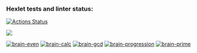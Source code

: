 ### Hexlet tests and linter status:
[![Actions Status](https://github.com/Vadimhungry/python-project-49/workflows/hexlet-check/badge.svg)](https://github.com/Vadimhungry/python-project-49/actions)

<a href="https://codeclimate.com/github/Vadimhungry/python-project-49/maintainability"><img src="https://api.codeclimate.com/v1/badges/95c63a6530cfe1d4ea5d/maintainability" /></a>

[![brain-even](https://asciinema.org/a/U2HOn4UXsyR2xxnmR6T0OQkHc.svg)](https://asciinema.org/a/U2HOn4UXsyR2xxnmR6T0OQkHc)
[![brain-calc](https://asciinema.org/a/2RDR883hEj9ZTkBYVV8wliRWL.svg)](https://asciinema.org/a/2RDR883hEj9ZTkBYVV8wliRWL)
[![brain-gcd](https://asciinema.org/a/oHQYO5NdufxVPdhE6xLNnyP7p.svg)](https://asciinema.org/a/oHQYO5NdufxVPdhE6xLNnyP7p)
[![brain-progression](https://asciinema.org/a/fj4p9BGKpdpJs3TKxCXsCBHJO.svg)](https://asciinema.org/a/fj4p9BGKpdpJs3TKxCXsCBHJO)
[![brain-prime](https://asciinema.org/a/jTWQyy9D9xplckzLs5P2o9AbJ.svg)](https://asciinema.org/a/jTWQyy9D9xplckzLs5P2o9AbJ)
